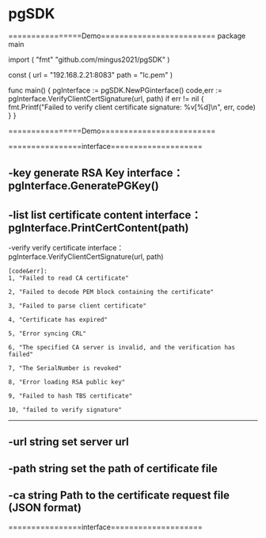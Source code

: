 # pgSDK

================Demo=========================
package main

import (
	"fmt"
	"github.com/mingus2021/pgSDK"
)

const (
	url  = "192.168.2.21:8083"
	path = "lc.pem"
)

func main() {
	pgInterface := pgSDK.NewPGinterface()
	code,err := pgInterface.VerifyClientCertSignature(url, path)
	if err != nil {
		fmt.Printf("Failed to verify client certificate signature: %v[%d]\n", err, code)
	}
}

================Demo=========================

================interface====================      

  -key
        generate RSA Key
        interface：pgInterface.GeneratePGKey()
-------------------------------------------      
  -list
        list certificate content
        interface：pgInterface.PrintCertContent(path)
-------------------------------------------      
  -verify
        verify certificate
        interface：pgInterface.VerifyClientCertSignature(url, path)
	
 	[code&err]:
  	1, "Failed to read CA certificate"
   
	2, "Failed to decode PEM block containing the certificate"
 
	3, "Failed to parse client certificate"
 
	4, "Certificate has expired"
 
	5, "Error syncing CRL"
 
	6, "The specified CA server is invalid, and the verification has failed"
 
	7, "The SerialNumber is revoked"
 
	8, "Error loading RSA public key"
 
	9, "Failed to hash TBS certificate"
 
	10, "failed to verify signature" 
 -------------------------------------------
  -url string
        set server url
 -------------------------------------------       
  -path string
        set the path of certificate file   
 -------------------------------------------         
  -ca string
        Path to the certificate request file (JSON format)
 ------------------------------------------- 
 ================interface====================       
